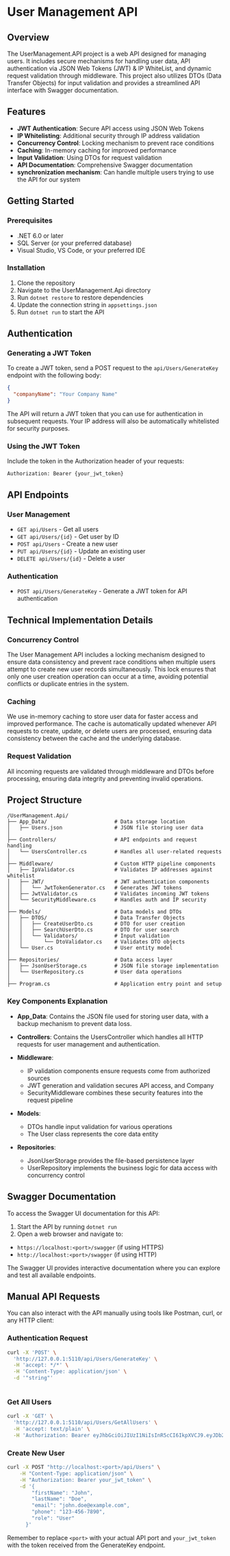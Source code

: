 ﻿# User Management API

## Overview

The UserManagement.API project is a web API designed for managing users. It includes secure mechanisms for handling user data, API authentication via JSON Web Tokens (JWT) & IP WhiteList, and dynamic request validation through middleware. This project also utilizes DTOs (Data Transfer Objects) for input validation and provides a streamlined API interface with Swagger documentation.

## Features

- **JWT Authentication**: Secure API access using JSON Web Tokens
- **IP Whitelisting**: Additional security through IP address validation
- **Concurrency Control**: Locking mechanism to prevent race conditions
- **Caching**: In-memory caching for improved performance
- **Input Validation**: Using DTOs for request validation
- **API Documentation**: Comprehensive Swagger documentation
- **synchronization mechanism**: Can handle multiple users trying to use the API for our system

## Getting Started

### Prerequisites

- .NET 6.0 or later
- SQL Server (or your preferred database)
- Visual Studio, VS Code, or your preferred IDE

### Installation

1. Clone the repository
2. Navigate to the UserManagement.Api directory
3. Run `dotnet restore` to restore dependencies
4. Update the connection string in `appsettings.json`
5. Run `dotnet run` to start the API

## Authentication

### Generating a JWT Token

To create a JWT token, send a POST request to the `api/Users/GenerateKey` endpoint with the following body:

```json
{
  "companyName": "Your Company Name"
}
```

The API will return a JWT token that you can use for authentication in subsequent requests. Your IP address will also be automatically whitelisted for security purposes.

### Using the JWT Token

Include the token in the Authorization header of your requests:

```
Authorization: Bearer {your_jwt_token}
```

## API Endpoints

### User Management

- `GET api/Users` - Get all users
- `GET api/Users/{id}` - Get user by ID
- `POST api/Users` - Create a new user
- `PUT api/Users/{id}` - Update an existing user
- `DELETE api/Users/{id}` - Delete a user

### Authentication

- `POST api/Users/GenerateKey` - Generate a JWT token for API authentication

## Technical Implementation Details

### Concurrency Control

The User Management API includes a locking mechanism designed to ensure data consistency and prevent race conditions when multiple users attempt to create new user records simultaneously. This lock ensures that only one user creation operation can occur at a time, avoiding potential conflicts or duplicate entries in the system.

### Caching

We use in-memory caching to store user data for faster access and improved performance. The cache is automatically updated whenever API requests to create, update, or delete users are processed, ensuring data consistency between the cache and the underlying database.

### Request Validation

All incoming requests are validated through middleware and DTOs before processing, ensuring data integrity and preventing invalid operations.

## Project Structure

```
/UserManagement.Api/
├── App_Data/                      # Data storage location
│   ├── Users.json                 # JSON file storing user data
│
├── Controllers/                   # API endpoints and request handling
│   └── UsersController.cs         # Handles all user-related requests
│
├── Middleware/                    # Custom HTTP pipeline components
│   ├── IpValidator.cs             # Validates IP addresses against whitelist
│   ├── JWT/                       # JWT authentication components
│   │   └── JwtTokenGenerator.cs   # Generates JWT tokens
│   ├── JwtValidator.cs            # Validates incoming JWT tokens
│   └── SecurityMiddleware.cs      # Handles auth and IP security
│
├── Models/                        # Data models and DTOs
│   ├── DTOS/                      # Data Transfer Objects
│   │   ├── CreateUserDto.cs       # DTO for user creation
│   │   ├── SearchUserDto.cs       # DTO for user search
│   │   └── Validators/            # Input validation
│   │       └── DtoValidator.cs    # Validates DTO objects
│   └── User.cs                    # User entity model
│
├── Repositories/                  # Data access layer
│   ├── JsonUserStorage.cs         # JSON file storage implementation
│   └── UserRepository.cs          # User data operations
│
├── Program.cs                     # Application entry point and setup

```

### Key Components Explanation

- **App_Data**: Contains the JSON file used for storing user data, with a backup mechanism to prevent data loss.

- **Controllers**: Contains the UsersController which handles all HTTP requests for user management and authentication.

- **Middleware**: 
  - IP validation components ensure requests come from authorized sources
  - JWT generation and validation secures API access, and Company
  - SecurityMiddleware combines these security features into the request pipeline

- **Models**: 
  - DTOs handle input validation for various operations
  - The User class represents the core data entity

- **Repositories**: 
  - JsonUserStorage provides the file-based persistence layer
  - UserRepository implements the business logic for data access with concurrency control

## Swagger Documentation

To access the Swagger UI documentation for this API:

1. Start the API by running `dotnet run`
2. Open a web browser and navigate to:
  - `https://localhost:<port>/swagger` (if using HTTPS)
  - `http://localhost:<port>/swagger` (if using HTTP)
  
The Swagger UI provides interactive documentation where you can explore and test all available endpoints.

## Manual API Requests

You can also interact with the API manually using tools like Postman, curl, or any HTTP client:

### Authentication Request
```bash
curl -X 'POST' \
  'http://127.0.0.1:5110/api/Users/GenerateKey' \
  -H 'accept: */*' \
  -H 'Content-Type: application/json' \
  -d '"string"'
 
```

### Get All Users
```bash
curl -X 'GET' \
  'http://127.0.0.1:5110/api/Users/GetAllUsers' \
  -H 'accept: text/plain' \
  -H 'Authorization: Bearer eyJhbGciOiJIUzI1NiIsInR5cCI6IkpXVCJ9.eyJDb21wYW55IjoiQXBwbGUiLCJuYmYiOjE3NDQ5NzQ3NjIsImV4cCI6MTc0NDk3ODM2MiwiaWF0IjoxNzQ0OTc0NzYyLCJpc3MiOiJVc2VyTWFuYWdlbWVudC5BcGkiLCJhdWQiOiJVc2VyTWFuYWdlbWVudC5BcGkifQ.pbraBtnOMZ60pCuVPeKKj1d5BzPO38lVzUxZ4ZByw7Q'
```

### Create New User
```bash
curl -X POST "http://localhost:<port>/api/Users" \
    -H "Content-Type: application/json" \
    -H "Authorization: Bearer your_jwt_token" \
    -d '{
        "firstName": "John",
        "lastName": "Doe",
        "email": "john.doe@example.com",
        "phone": "123-456-7890",
        "role": "User"
      }'
```

Remember to replace `<port>` with your actual API port and `your_jwt_token` with the token received from the GenerateKey endpoint.



